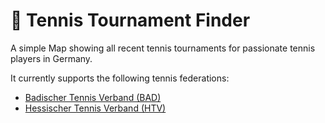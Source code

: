 # 🎾 Tennis Tournament Finder

A simple Map showing all recent tennis tournaments for passionate tennis players in Germany.

It currently supports the following tennis federations:
* [Badischer Tennis Verband (BAD)](https://www.badischertennisverband.de/)
* [Hessischer Tennis Verband (HTV)](https://www.htv-tennis.de/)
